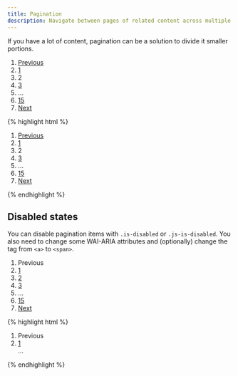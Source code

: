 ```yaml
---
title: Pagination
description: Navigate between pages of related content across multiple pages
---
```


If you have a lot of content, pagination can be a solution to divide it smaller portions.

<div class="fp-example">
	<nav class="pagination" role="navigation" aria-label="Pagination">
		<ol class="pagination__list">
			<li class="pagination__item pagination__item--previous" role="none presentation">
				<a href="#" class="pagination__link" aria-label="Go to previous page, page 1">Previous</a>
			</li>
			<li class="pagination__item" role="none presentation">
				<a href="#" class="pagination__link" aria-label="Go to page 1">1</a>
			</li>
			<li class="pagination__item is-active" role="none presentation">
				<span class="pagination__link" aria-label="Current page, page 2" aria-current="true">2</span>
			</li>
			<li class="pagination__item" role="none presentation">
				<a href="#" class="pagination__link" aria-label="Go to page 3">3</a>
			</li>
			<li class="pagination__item pagination__item--dummy" role="none presentation">
				<span class="pagination__link" aria-hidden="true">&hellip;</span>
			</li>
			<li class="pagination__item" role="none presentation">
				<a href="#" class="pagination__link" aria-label="Go to last page, page 15">15</a>
			</li>
			<li class="pagination__item pagination__item--next" role="none presentation">
				<a href="#" class="pagination__link" aria-label="Go to next page, page 2">Next</a>
			</li>
		</ol>
	</nav>
</div>

{% highlight html %}
<nav class="pagination" role="navigation" aria-label="Pagination">
	<ol class="pagination__list">
		<li class="pagination__item pagination__item--previous" role="none presentation">
			<a href="#" class="pagination__link" aria-label="Go to previous page, page 1">Previous</a>
		</li>
		<li class="pagination__item" role="none presentation">
			<a href="#" class="pagination__link" aria-label="Go to page 1">1</a>
		</li>
		<li class="pagination__item is-active" role="none presentation">
			<span class="pagination__link" aria-label="Current page, page 2" aria-current="true">2</span>
		</li>
		<li class="pagination__item" role="none presentation">
			<a href="#" class="pagination__link" aria-label="Go to page 3">3</a>
		</li>
		<li class="pagination__item pagination__item--dummy" role="none presentation">
			<span class="pagination__link" aria-hidden="true">&hellip;</span>
		</li>
		<li class="pagination__item" role="none presentation">
			<a href="#" class="pagination__link" aria-label="Go to last page, page 15">15</a>
		</li>
		<li class="pagination__item pagination__item--next" role="none presentation">
			<a href="#" class="pagination__link" aria-label="Go to next page, page 2">Next</a>
		</li>
	</ol>
</nav>
{% endhighlight %}

## Disabled states

You can disable pagination items with `.is-disabled` or `.js-is-disabled`. You also need to change some WAI-ARIA attributes and (optionally) change the tag from `<a>` to `<span>`.

<div class="fp-example">
	<nav class="pagination" role="navigation" aria-label="Pagination">
		<ol class="pagination__list">
			<li class="pagination__item pagination__item--previous is-disabled" role="none presentation">
				<span class="pagination__link" aria-hidden="true">Previous</span>
			</li>
			<li class="pagination__item is-active" role="none presentation">
				<a href="#" class="pagination__link" aria-label="Current page, page 1" aria-current="true">1</a>
			</li>
			<li class="pagination__item" role="none presentation">
				<a href="#" class="pagination__link" aria-label="Go to page 2">2</a>
			</li>
			<li class="pagination__item" role="none presentation">
				<a href="#" class="pagination__link" aria-label="Go to page 3">3</a>
			</li>
			<li class="pagination__item pagination__item--dummy" role="none presentation">
				<span class="pagination__link" aria-hidden="true">&hellip;</span>
			</li>
			<li class="pagination__item" role="none presentation">
				<a href="#" class="pagination__link" aria-label="Go to last page, page 15">15</a>
			</li>
			<li class="pagination__item pagination__item--next" role="none presentation">
				<a href="#" class="pagination__link" aria-label="Go to next page, page 2">Next</a>
			</li>
		</ol>
	</nav>
</div>

{% highlight html %}
<nav class="pagination" role="navigation" aria-label="Pagination">
	<ol class="pagination__list">
		<li class="pagination__item pagination__item--previous is-disabled" role="none presentation">
			<span class="pagination__link" aria-hidden="true">Previous</span>
		</li>
		<li class="pagination__item is-active" role="none presentation">
			<a href="#" class="pagination__link" aria-label="Current page, page 1" aria-current="true">1</a>
		</li>
		...
	</ol>
</nav>
{% endhighlight %}
